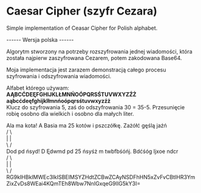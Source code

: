 # Caesar Cipher (szyfr Cezara)
Simple implementation of Ceasar Cipher for Polish alphabet.

------ Wersja polska ------

Algorytm stworzony na potrzeby rozszyfrowania jednej wiadomości, 
która została najpierw zaszyfrowana Cezarem, potem zakodowana Base64.

Moja implementacja jest zarazem demonstracją całego procesu szyfrowania i odszyfrowania wiadomości.

Alfabet którego używam:<br/><b>
AĄBCĆDEĘFGHIJKLŁMNŃOÓPQRSŚTUVWXYZŹŻ
aąbcćdeęfghijklłmnńoópqrsśtuvwxyzźż
</b>
<br/>
Klucz do szyfrowania 5, zaś do odszyfrowania 30 = 35-5. 
Przesunięcie robię osobno dla wielkich i osobno dla małych liter.


Ala ma kota! A Basia ma 25 kotów i pszczółkę.
Zażółć gęślą jaźń <br/>
/ \ <br/>
| | <br/>
\ / <br/>
Dod pd ńsyd! D Ędwmd pd 25 ńsyśż m twbfbśóńj.
Bdćśóg ljxoe ndcr
<br/>
/ \ <br/>
| | <br/>
\ / <br/>
RG9kIHBkIMWEc3lkISBEIMSYZHdtZCBwZCAyNSDFhHN5xZvFvCBtIHR3YmZixZvDs8WEai4KQmTEh8Wbw7NnIGxqeG9lIG5kY3I=



